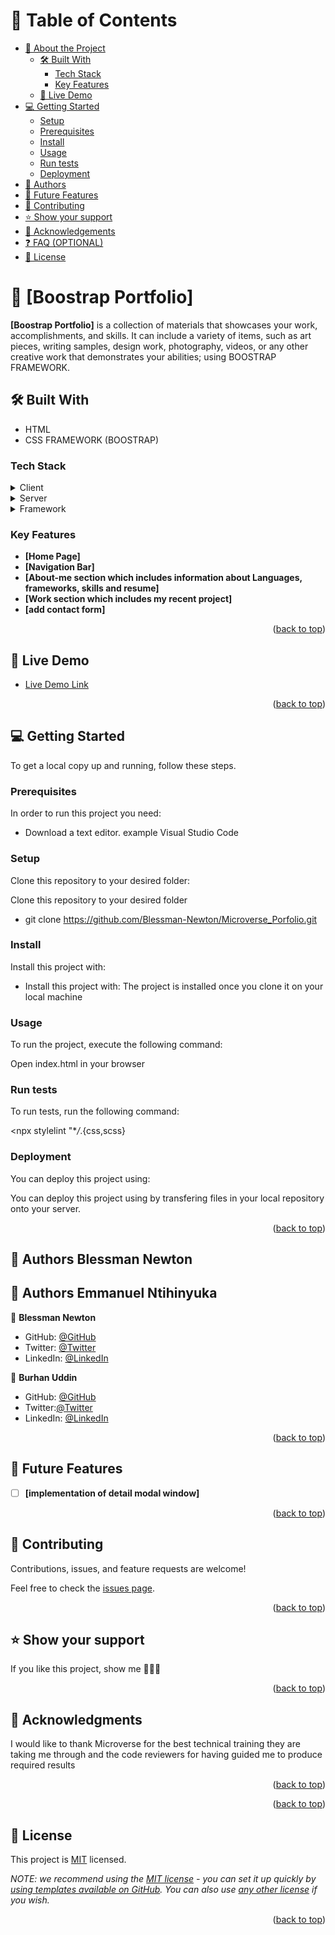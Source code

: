 <a name="readme-top"></a>

# 📗 Table of Contents

- [📖 About the Project](#about-project)
  - [🛠 Built With](#built-with)
    - [Tech Stack](#tech-stack)
    - [Key Features](#key-features)
  - [🚀 Live Demo](#live-demo)
- [💻 Getting Started](#getting-started)
  - [Setup](#setup)
  - [Prerequisites](#prerequisites)
  - [Install](#install)
  - [Usage](#usage)
  - [Run tests](#run-tests)
  - [Deployment](#deployment)
- [👥 Authors](#authors)
- [🔭 Future Features](#future-features)
- [🤝 Contributing](#contributing)
- [⭐️ Show your support](#support)
- [🙏 Acknowledgements](#acknowledgements)
- [❓ FAQ (OPTIONAL)](#faq)
- [📝 License](#license)

# 📖 [Boostrap Portfolio] <a name="about-project"></a>

**[Boostrap Portfolio]** is a collection of materials that showcases your work, accomplishments, and skills. It can include a variety of items, such as art pieces, writing samples, design work, photography, videos, or any other creative work that demonstrates your abilities; using BOOSTRAP FRAMEWORK.

## 🛠 Built With <a name="built-with">

- HTML
- CSS FRAMEWORK (BOOSTRAP)
  </a>

### Tech Stack <a name="tech-stack"></a>

<details>
  <summary>Client</summary>
  <ul>
    <li><a href="https://hmtl.org/">HTML</a></li>
  </ul>
</details>

<details>
  <summary>Server</summary>
  <ul>
    <li><a href="https://css.com/">CSS</a></li>
  </ul>
</details>

<details>
<summary>Framework</summary>
  <ul>
    <li><a href="https://www.BOOSTRAP.org/">BOOSTRAP</a></li>
  </ul>
</details>

### Key Features <a name="key-features"></a>

- **[Home Page]**
- **[Navigation Bar]**
- **[About-me section which includes information about Languages, frameworks, skills and resume]**
- **[Work section which includes my recent project]**
- **[add contact form]**

<p align="right">(<a href="#readme-top">back to top</a>)</p>

## 🚀 Live Demo <a name="live-demo"></a>

- [Live Demo Link](https://google.com)

<p align="right">(<a href="#readme-top">back to top</a>)</p>

## 💻 Getting Started <a name="getting-started"></a>

To get a local copy up and running, follow these steps.

### Prerequisites

In order to run this project you need:

- Download a text editor. example Visual Studio Code

### Setup

Clone this repository to your desired folder:

Clone this repository to your desired folder

- git clone https://github.com/Blessman-Newton/Microverse_Porfolio.git

### Install

Install this project with:

- Install this project with: The project is installed once you clone it on your local machine

### Usage

To run the project, execute the following command:

Open index.html in your browser

### Run tests

To run tests, run the following command:

<npx stylelint "\*_/_.{css,scss}

### Deployment

You can deploy this project using:

You can deploy this project using by transfering files in your local repository onto your server.

<p align="right">(<a href="#readme-top">back to top</a>)</p>

## 👥 Authors <a name="authors">Blessman Newton</a>

## 👥 Authors <a name="authors">Emmanuel Ntihinyuka</a>

👤 **Blessman Newton**

- GitHub: [@GitHub](https://github.com/Blessman-Newton)
- Twitter: [@Twitter](https://twitter.com/blessman_newton)
- LinkedIn: [@LinkedIn](https://linkedin.com/in/blessman-newton-a7a80a251)

👤 **Burhan Uddin**
 

- GitHub: [@GitHub](https://github.com/bhobserver)
- Twitter:[@Twitter](https://www.linkedin.com/in/bhobserver/)
- LinkedIn: [@LinkedIn](https://www.linkedin.com/in/)
<p align="right">(<a href="#readme-top">back to top</a>)</p>

## 🔭 Future Features <a name="future-features"></a>

- [ ] **[implementation of detail modal window]**

<p align="right">(<a href="#readme-top">back to top</a>)</p>

## 🤝 Contributing <a name="contributing"></a>

Contributions, issues, and feature requests are welcome!

Feel free to check the [issues page](../../issues/).

<p align="right">(<a href="#readme-top">back to top</a>)</p>

## ⭐️ Show your support <a name="support"></a>

If you like this project, show me 🤝🤝🤝

<p align="right">(<a href="#readme-top">back to top</a>)</p>

## 🙏 Acknowledgments <a name="acknowledgements"></a>

I would like to thank Microverse for the best technical training they are taking me through and the code reviewers for having guided me to produce required results

<p align="right">(<a href="#readme-top">back to top</a>)</p>

<p align="right">(<a href="#readme-top">back to top</a>)</p>

## 📝 License <a name="license"></a>

This project is [MIT](./LICENSE) licensed.

_NOTE: we recommend using the [MIT license](https://choosealicense.com/licenses/mit/) - you can set it up quickly by [using templates available on GitHub](https://docs.github.com/en/communities/setting-up-your-project-for-healthy-contributions/adding-a-license-to-a-repository). You can also use [any other license](https://choosealicense.com/licenses/) if you wish._

<p align="right">(<a href="#readme-top">back to top</a>)</p>
